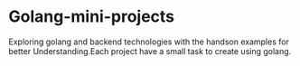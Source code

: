 # Golang-mini-projects
Exploring golang and backend technologies with the handson examples for better Understanding.Each project have a small task to create using golang.
